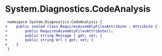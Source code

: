 # System.Diagnostics.CodeAnalysis

``` diff
 namespace System.Diagnostics.CodeAnalysis {
+    public sealed class RequiresAssemblyFilesAttribute : Attribute {
+        public RequiresAssemblyFilesAttribute();
+        public string Message { get; set; }
+        public string Url { get; set; }
+    }
 }
```

